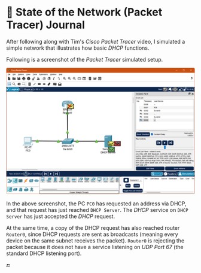# :book: State of the Network (Packet Tracer) Journal

After following along with Tim's _Cisco Packet Tracer_ video, I simulated a simple network that illustrates how basic _DHCP_ functions.

Following is a screenshot of the _Packet Tracer_ simulated setup.

![Packet Tracer screenshot](assets/state_of_network.png)

In the above screenshot, the PC `PC0` has requested an address via DHCP, and that request has just reached `DHCP Server`. The _DHCP_ service on `DHCP Server` has just accepted the _DHCP_ request.

At the same time, a copy of the DHCP request has also reached router `Router0`, since DHCP requests are sent as broadcasts (meaning every device on the same subnet receives the packet). `Router0` is rejecting the packet because it does not have a service listening on _UDP Port 67_ (the standard DHCP listening port).

:end: